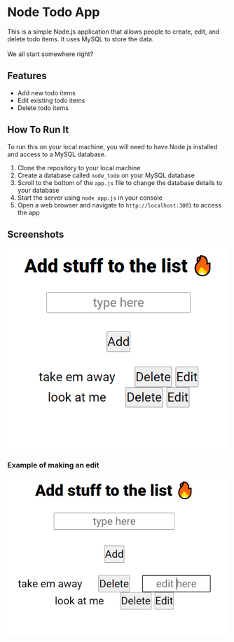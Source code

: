 # Node Todo App

This is a simple Node.js application that allows people to create, edit, and delete todo items. It uses MySQL to store the data.
<br><br>We all start somewhere right?

## Features
* Add new todo items
* Edit existing todo items
* Delete todo items

## How To Run It

To run this on your local machine, you will need to have Node.js installed and access to a MySQL database.

1. Clone the repository to your local machine
2. Create a database called `node_todo` on your MySQL database
3. Scroll to the bottom of the `app.js` file to change the database details to your database
4. Start the server using `node app.js` in your console
6. Open a web browser and navigate to `http://localhost:3001` to access the app

## Screenshots

![Todo List](https://github.com/NeoFoxxo/node-todo-app/blob/master/ss1.png)

### Example of making an edit
![Edit Functionality](https://github.com/NeoFoxxo/node-todo-app/blob/master/ss2.png)
